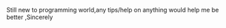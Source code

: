 Still new to programming world,any tips/help on anything would help me be better
,Sincerely

<!---
LanBayPam/LanBayPam is a ✨ special ✨ repository because its `README.md` (this file) appears on your GitHub profile.
You can click the Preview link to take a look at your changes.
--->
